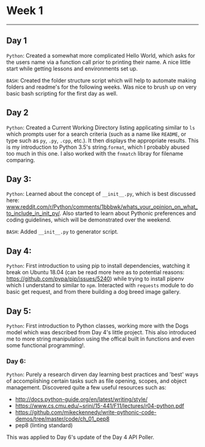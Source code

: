 # Week 1
---

## Day 1

`Python`: Created a somewhat more complicated Hello World, which asks for the users name via a
function call prior to printing their name. A nice little start while getting lessons and
environments set up.

`BASH`: Created the folder structure script which will help to automate making folders and
readme's for the following weeks. Was nice to brush up on very basic bash scripting for
the first day as well.

## Day 2
`Python`: Created a Current Working Directory listing applicating similar to `ls` which
prompts user for a search criteria (such as a name like `README`, or type such as `py`,
`.py`, `.cpp`, etc.). It then displays the appropriate results. This is my introduction
to Python 3.5's string.`format`, which I probably abused too much in this one. I also
worked with the `fnmatch` libray for filename comparing.

## Day 3:
`Python`: Learned about the concept of `__init__.py`, which is best discussed here:
www.reddit.com/r/Python/comments/1bbbwk/whats_your_opinion_on_what_to_include_in_init_py/.
Also started to learn about Pythonic preferences and coding guidelines, which will be
demonstrated over the weekend.

`BASH`: Added `__init__.py` to generator script.

## Day 4: 
`Python`: First introduction to using pip to install dependencies, watching it break on Ubuntu 18.04 (can be read more here as to potential reasons: https://github.com/pypa/pip/issues/5240) while trying to install pipenv which I understand to similar to `npm`. Interacted with `requests` module to do basic get request, and from there building a dog breed image gallery.

## Day 5: 
`Python`: First introduction to Python classes, working more with the Dogs model which was described from Day 4's little project. 
This also introduced me to more string manipulation using the offical built in functions and even some functional programming!.

### Day 6: 
`Python`: Purely a research dirven day learning best practices and 'best' ways of accomplishing certain tasks such as file opening, scopes, and object management. Discovered quite a few useful resources such as: 
- http://docs.python-guide.org/en/latest/writing/style/
- https://www.cs.cmu.edu/~srini/15-441/F11/lectures/r04-python.pdf
- https://github.com/mikeckennedy/write-pythonic-code-demos/tree/master/code/ch_01_pep8
- pep8 (linting standard)

This was applied to Day 6's update of the Day 4 API Poller.

